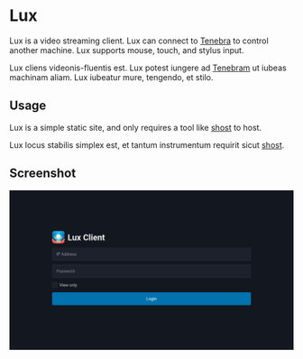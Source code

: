 # Lux

Lux is a video streaming client. Lux can connect to [Tenebra](https://github.com/UE2020/tenebra) to control another machine. Lux supports mouse, touch, and stylus input.

Lux cliens videonis-fluentis est. Lux potest iungere ad [Tenebram](https://github.com/UE2020/tenebra) ut iubeas machinam aliam. Lux iubeatur mure, tengendo, et stilo.

## Usage

Lux is a simple static site, and only requires a tool like [shost](https://github.com/BlueCannonBall/shost) to host.

Lux locus stabilis simplex est, et tantum instrumentum requirit sicut [shost](https://github.com/BlueCannonBall/shost).

## Screenshot

<img src="screenshot.png" alt="Lux screenshot" />
